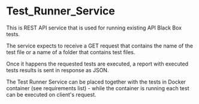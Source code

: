 # Test_Runner_Service

This is REST API service that is used for running existing
API Black Box tests. 

The service expects to receive a GET request that 
contains the name of the test file or a name of a folder that
contains test files. 

Once it happens the requested tests are executed, 
a report with executed tests results is sent in response as JSON.

The Test Runner Service can be placed together with the tests in 
Docker container (see requirements list) - while the container is
running each test can be executed on client's request. 